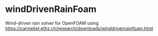 # windDrivenRainFoam
Wind-​driven rain solver for OpenFOAM using https://carmeliet.ethz.ch/research/downloads/winddrivenrainfoam.html
